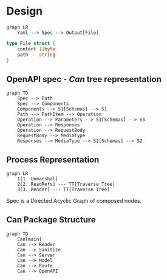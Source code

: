 
# Design
```mermaid
graph LR
    Yaml --> Spec --> Output[File]
```

```go 
type File struct {
    content []byte
    path    string
}
```

## OpenAPI spec - _Can_ tree representation
```mermaid
graph TD
    Spec --> Path
    Spec --> Components
    Components --> S1[Schemas] --> S1
    Path --> PathItem --> Operation
    Operation --> Parameters --> S3[Schemas] --> S3
    Operation --> Responses
    Operation --> RequestBody
    RequestBody --> MediaType
    Responses --> MediaType --> S2[Schemas] --> S2
```

## Process Representation
```mermaid
graph LR 
    1[1. Unmarshal]
    2[2. ReadRefs] --- TT[Traverse Tree]
    3[3. Render] --- TT[Traverse Tree]
```

Spec is a Directed Acyclic Graph of composed nodes.

## Can Package Structure
```mermaid 
graph TD
    Can[main]
    Can --> Render
    Can --> Sanitize
    Can --> Server
    Can --> Model
    Can --> Route
    Can --> OpenAPI
```

